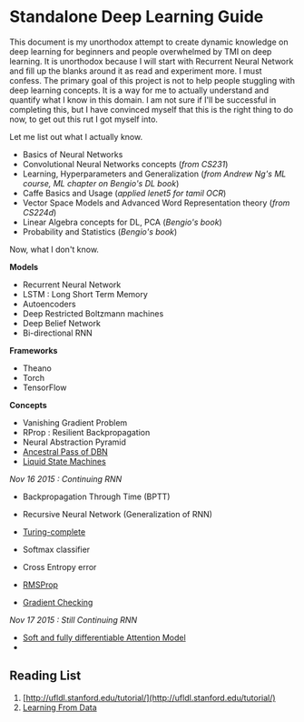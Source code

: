 # Standalone Deep Learning Guide

This document is my unorthodox attempt to create dynamic knowledge on deep learning for beginners and people overwhelmed by TMI on deep learning. It is unorthodox because I will start with Recurrent Neural Network and fill up the blanks around it as read and experiment more. I must confess. The primary goal of this project is not to help people stuggling with deep learning concepts. It is a way for me to actually understand and quantify what I know in this domain. I am not sure if I'll be successful in completing this, but I have convinced myself that this is the right thing to do now, to get out this rut I got myself into. 

Let me list out what I actually know.

* Basics of Neural Networks
* Convolutional Neural Networks concepts (*from CS231*)
* Learning, Hyperparameters and Generalization (*from Andrew Ng's ML course, ML chapter on Bengio's DL book*)
* Caffe Basics and Usage (*applied lenet5 for tamil OCR*)
* Vector Space Models and Advanced Word Representation theory (*from CS224d*)
* Linear Algebra concepts for DL, PCA (*Bengio's book*)
* Probability and Statistics (*Bengio's book*)

Now, what I don't know.

**Models**

* Recurrent Neural Network
* LSTM : Long Short Term Memory
* Autoencoders
* Deep Restricted Boltzmann machines
* Deep Belief Network
* Bi-directional RNN

**Frameworks**

* Theano 
* Torch 
* TensorFlow

**Concepts**

* Vanishing Gradient Problem
* RProp : Resilient Backpropagation 
* Neural Abstraction Pyramid
* [Ancestral Pass of DBN](http://www.cs.toronto.edu/~hinton/absps/ncfast.pdf)
* [Liquid State Machines](https://en.wikipedia.org/wiki/Liquid_state_machines)

*Nov 16 2015 : Continuing RNN*

* Backpropagation Through Time (BPTT)
* Recursive Neural Network (Generalization of RNN)
* [Turing-complete](http://binds.cs.umass.edu/papers/1995_Siegelmann_Science.pdf)

* Softmax classifier
* Cross Entropy error
* [RMSProp](http://arxiv.org/abs/1502.04390)
* [Gradient Checking](http://deeplearning.stanford.edu/wiki/index.php/Gradient_checking_and_advanced_optimization)

*Nov 17 2015 : Still Continuing RNN*

* [Soft and fully differentiable Attention Model](http://arxiv.org/abs/1410.5401)
* 

## Reading List

1. [http://ufldl.stanford.edu/tutorial/](http://ufldl.stanford.edu/tutorial/)
2. [Learning From Data](http://work.caltech.edu/previous.html)